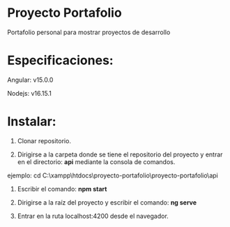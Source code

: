 # Proyecto Portafolio
Portafolio personal para mostrar proyectos de desarrollo
# Especificaciones:
Angular: v15.0.0

Nodejs: v16.15.1

# Instalar:
 1. Clonar repositorio.

 1. Dirigirse a la carpeta donde se tiene el repositorio del proyecto y entrar en el directorio: **api** mediante la consola de comandos.

ejemplo: cd C:\xampp\htdocs\proyecto-portafolio\proyecto-portafolio\api

 1. Escribir el comando: **npm start**

 1. Dirigirse a la raíz del proyecto y escribir el comando: **ng serve**

 1. Entrar en la ruta localhost:4200 desde el navegador.

